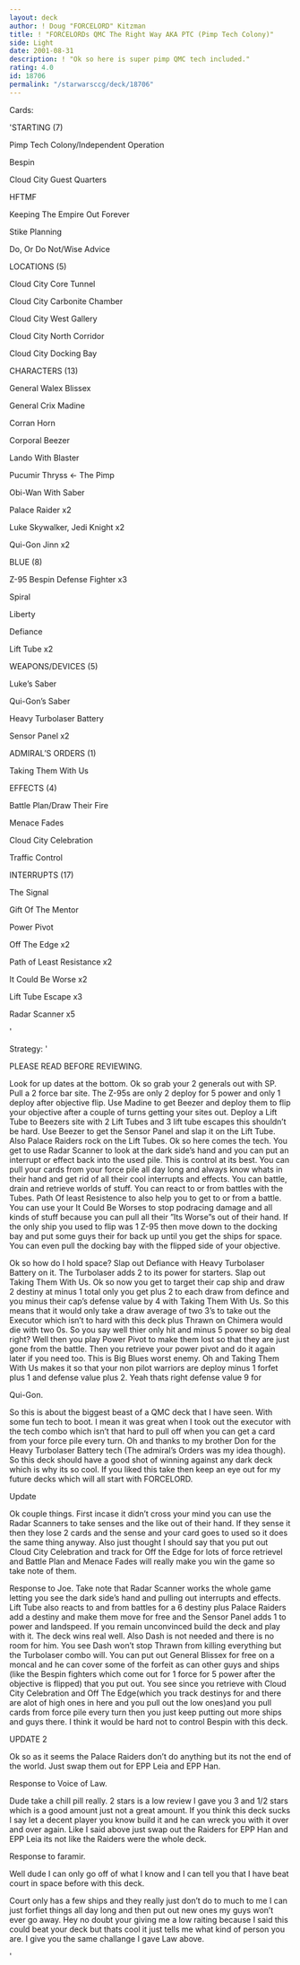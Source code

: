 ```yaml
---
layout: deck
author: ! Doug "FORCELORD" Kitzman
title: ! "FORCELORDs QMC The Right Way AKA PTC (Pimp Tech Colony)"
side: Light
date: 2001-08-31
description: ! "Ok so here is super pimp QMC tech included."
rating: 4.0
id: 18706
permalink: "/starwarsccg/deck/18706"
---
```

Cards: 

'STARTING (7)


Pimp Tech Colony/Independent Operation

Bespin

Cloud City Guest Quarters

HFTMF

Keeping The Empire Out Forever

Stike Planning

Do, Or Do Not/Wise Advice


LOCATIONS (5)


Cloud City Core Tunnel

Cloud City Carbonite Chamber

Cloud City West Gallery

Cloud City North Corridor

Cloud City Docking Bay


CHARACTERS (13)


General Walex Blissex

General Crix Madine

Corran Horn

Corporal Beezer

Lando With Blaster

Pucumir Thryss <- The Pimp

Obi-Wan With Saber

Palace Raider x2

Luke Skywalker, Jedi Knight x2

Qui-Gon Jinn x2


BLUE (8)


Z-95 Bespin Defense Fighter x3

Spiral

Liberty

Defiance

Lift Tube x2


WEAPONS/DEVICES (5)


Luke’s Saber

Qui-Gon’s Saber

Heavy Turbolaser Battery

Sensor Panel x2


ADMIRAL’S ORDERS (1)


Taking Them With Us


EFFECTS (4)


Battle Plan/Draw Their Fire

Menace Fades

Cloud City Celebration

Traffic Control


INTERRUPTS (17)


The Signal

Gift Of The Mentor

Power Pivot

Off The Edge x2

Path of Least Resistance x2

It Could Be Worse x2

Lift Tube Escape x3

Radar Scanner x5

'

Strategy: '

PLEASE READ BEFORE REVIEWING.


Look for up dates at the bottom. Ok so grab your 2 generals out with SP. Pull a 2 force bar site. The Z-95s are only 2 deploy for 5 power and only 1 deploy after objective flip. Use Madine to get Beezer and deploy them to flip your objective after a couple of turns getting your sites out. Deploy a Lift Tube to Beezers site with 2 Lift Tubes and 3 lift tube escapes this shouldn’t be hard. Use Beezer to get the Sensor Panel and slap it on the Lift Tube. Also Palace Raiders rock on the Lift Tubes. Ok so here comes the tech. You get to use Radar Scanner to look at the dark side’s hand and you can put an interrupt or effect back into the used pile. This is control at its best. You can pull your cards from your force pile all day long and always know whats in their hand and get rid of all their cool interrupts and effects. You can battle, drain and retrieve worlds of stuff. You can react to or from battles with the Tubes. Path Of least Resistence to also help you to get to or from a battle. You can use your It Could Be Worses to stop podracing damage and all kinds of stuff because you can pull all their ”Its Worse”s out of their hand. If the only ship you used to flip was 1 Z-95 then move down to the docking bay and put some guys their for back up until you get the ships for space. You can even pull the docking bay with the flipped side of your objective.




Ok so how do I hold space? Slap out Defiance with Heavy Turbolaser Battery on it. The Turbolaser adds 2 to its power for starters. Slap out Taking Them With Us. Ok so now you get to target their cap ship and draw 2 destiny at minus 1 total only you get plus 2 to each draw from defince and you minus their cap’s defense value by 4 with Taking Them With Us. So this means that it would only take a draw average of two 3’s to take out the Executor which isn’t to hard with this deck plus Thrawn on Chimera would die with two 0s. So you say well thier only hit and minus 5 power so big deal right? Well then you play Power Pivot to make them lost so that they are just gone from the battle. Then you retrieve your power pivot and do it again later if you need too. This is Big Blues worst enemy. Oh and Taking Them With Us makes it so that your non pilot warriors are deploy minus 1 forfet plus 1 and defense value plus 2. Yeah thats right defense value 9 for 

Qui-Gon. 


So this is about the biggest beast of a QMC deck that I have seen. With some fun tech to boot. I mean it was great when I took out the executor with the tech combo which isn’t that hard to pull off when you can get a card from your force pile every turn. Oh and thanks to my brother Don for the Heavy Turbolaser Battery tech (The admiral’s Orders was my idea though). So this deck should have a good shot of winning against any dark deck which is why its so cool. If you liked this take then keep an eye out for my future decks which will all start with FORCELORD.  


Update


Ok couple things. First incase it didn’t cross your mind you can use the Radar Scanners to take senses and the like out of their hand. If they sense it then they lose 2 cards and the sense and your card goes to used so it does the same thing anyway. Also just thought I should say that you put out Cloud City Celebration and track for Off the Edge for lots of force retrievel and Battle Plan and Menace Fades will really make you win the game so take note of them. 


Response to Joe. Take note that Radar Scanner works the whole game letting you see the dark side’s hand and pulling out interrupts and effects. Lift Tube also reacts to and from battles for a 6 destiny plus Palace Raiders add a destiny and make them move for free and the Sensor Panel adds 1 to power and landspeed. If you remain unconvinced build the deck and play with it. The deck wins real well. Also Dash is not needed and there is no room for him. You see Dash won’t stop Thrawn from killing everything but the Turbolaser combo will. You can put out General Blissex for free on a moncal and he can cover some of the forfeit as can other guys and ships (like the Bespin fighters which come out for 1 force for 5 power after the objective is flipped) that you put out. You see since you retrieve with Cloud City Celebration and Off The Edge(which you track destinys for and there are alot of high ones in here and you pull out the low ones)and you pull cards from force pile every turn then you just keep putting out more ships and guys there. I think it would be hard not to control Bespin with this deck.   



UPDATE 2


Ok so as it seems the Palace Raiders don’t do anything but its not the end of the world. Just swap them out for EPP Leia and EPP Han. 


Response to Voice of Law.

Dude take a chill pill really. 2 stars is a low review I gave you 3 and 1/2 stars which is a good amount just not a great amount. If you think this deck sucks I say let a decent player you know build it and he can wreck you with it over and over again. Like I said above just swap out the Raiders for EPP Han and EPP Leia its not like the Raiders were the whole deck. 



Response to faramir.

Well dude I can only go off of what I know and I can tell you that I have beat court in space before with this deck.

Court only has a few ships and they really just don’t do to much to me I can just forfiet things all day long and then put out new ones my guys won’t ever go away. Hey no doubt your giving me a low raiting because I said this could beat your deck but thats cool it just tells me what kind of person you are. I give you the same challange I gave Law above. 


'
